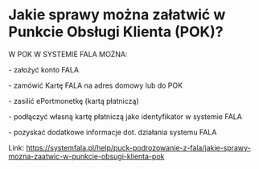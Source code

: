 # Jakie sprawy można załatwić w Punkcie Obsługi Klienta (POK)?


W POK W SYSTEMIE FALA MOŻNA:


\- założyć konto FALA


\- zamówić Kartę FALA na adres domowy lub do POK


\- zasilić ePortmonetkę (kartą płatniczą)


\- podłączyć własną kartę płatniczą jako identyfikator w systemie FALA


\- pozyskać dodatkowe informacje dot. działania systemu FALA




Link: https://systemfala.pl/help/puck-podrozowanie-z-fala/jakie-sprawy-mozna-zaatwic-w-punkcie-obsugi-klienta-pok

